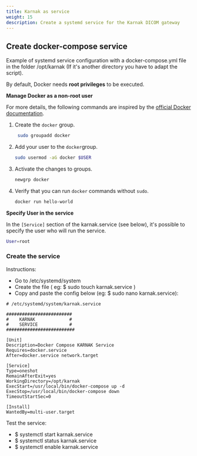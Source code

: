 ```yaml
---
title: Karnak as service
weight: 15
description: Create a systemd service for the Karnak DICOM gateway
---
```


## Create docker-compose service

Example of systemd service configuration with a docker-compose.yml file in the folder /opt/karnak (If it's another directory you have to adapt the script).

By default, Docker needs **root privileges** to be executed.

**Manage Docker as a non-root user**

For more details, the following commands are inspired by the [official Docker documentation](https://docs.docker.com/engine/install/linux-postinstall/#manage-docker-as-a-non-root-user).

1. Create the `docker` group.

   ```bash
    sudo groupadd docker
   ```

2. Add your user to the `docker`group.

   ```bash
   sudo usermod -aG docker $USER
   ```

3. Activate the changes to groups.

   ```bash
   newgrp docker
   ```

4. Verify that you can run `docker` commands without `sudo`.

   ```bash
   docker run hello-world
   ```

**Specify User in the service**

In the `[Service]` section of the karnak.service (see below), it's possible to specify the user who will run the service.

```bash
User=root
```

### Create the service

Instructions:

* Go to /etc/systemd/system
* Create the file ( eg: $ sudo touch karnak.service )
* Copy and paste the config below (eg: $ sudo nano karnak.service):

~~~
# /etc/systemd/system/karnak.service 

#########################
#    KARNAK             #
#    SERVICE            #	
##########################

[Unit]
Description=Docker Compose KARNAK Service
Requires=docker.service
After=docker.service network.target

[Service]
Type=oneshot
RemainAfterExit=yes
WorkingDirectory=/opt/karnak
ExecStart=/usr/local/bin/docker-compose up -d
ExecStop=/usr/local/bin/docker-compose down
TimeoutStartSec=0

[Install]
WantedBy=multi-user.target
~~~

Test the service:

* $ systemctl start karnak.service
* $ systemctl status karnak.service
* $ systemctl enable karnak.service